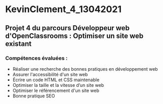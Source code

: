 # KevinClement_4_13042021
## Projet 4 du parcours Développeur web d'OpenClassrooms : Optimiser un site web existant
### Compétences évaluées :
* Réaliser une recherche des bonnes pratiques en développement web
* Assurer l'accessibilité d'un site web
* Écrire un code HTML et CSS maintenable
* Optimiser la taille et la vitesse d’un site web
* Optimiser le référencement d'un site web
* Bonne pratique SEO
